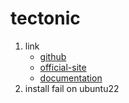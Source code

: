 # tectonic

1. link
   * [github](https://github.com/tectonic-typesetting/tectonic)
   * [official-site](https://tectonic-typesetting.github.io/en-US/index.html)
   * [documentation](https://tectonic-typesetting.github.io/book/latest/)
2. install fail on ubuntu22

